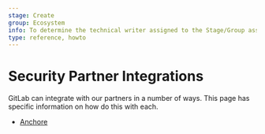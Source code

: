 ```yaml
---
stage: Create
group: Ecosystem
info: To determine the technical writer assigned to the Stage/Group associated with this page, see https://about.gitlab.com/handbook/engineering/ux/technical-writing/#designated-technical-writers
type: reference, howto
---
```


# Security Partner Integrations

GitLab can integrate with our partners in a number of ways. This page has
specific information on how do this with each.

- [Anchore](https://docs.anchore.com/current/docs/using/integration/ci_cd/gitlab/)
